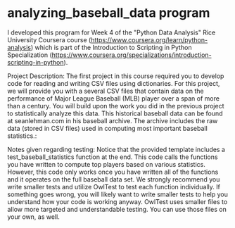 # analyzing_baseball_data program

I developed this program for Week 4 of the "Python Data Analysis" Rice University 
Coursera course (https://www.coursera.org/learn/python-analysis) which is part of the
Introduction to Scripting in Python Specialization 
(https://www.coursera.org/specializations/introduction-scripting-in-python).

Project Description:
The first project in this course required you to develop code for reading and 
writing CSV files using dictionaries. For this project, we will provide you with a 
several CSV files that contain data on the performance of Major League Baseball 
(MLB) player over a span of more than a century. You will build upon the work you 
did in the previous project to statistically analyze this data. This historical 
baseball data can be found at seanlehman.com in his baseball archive. The archive 
includes the raw data (stored in CSV files) used in computing most important 
baseball statistics.:

Notes given regarding testing:
Notice that the provided template includes a test_baseball_statistics function at 
the end. This code calls the functions you have written to compute top players 
based on various statistics. However, this code only works once you have written 
all of the functions and it operates on the full baseball data set. We strongly 
recommend you write smaller tests and utilize OwlTest to test each function 
individually. If something goes wrong, you will likely want to write smaller tests to 
help you understand how your code is working anyway. OwlTest uses smaller files to 
allow more targeted and understandable testing. You can use those files on your
own, as well.

